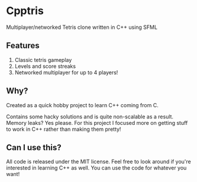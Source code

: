 # Cpptris

Multiplayer/networked Tetris clone written in C++ using SFML

## Features

1. Classic tetris gameplay
2. Levels and score streaks
3. Networked multiplayer for up to 4 players!

## Why?

Created as a quick hobby project to learn C++ coming from C.

Contains some hacky solutions and is quite non-scalable as a result. Memory leaks? Yes please.
For this project I focused more on getting stuff to work in C++ rather than making them pretty!

## Can I use this?

All code is released under the MIT license. Feel free to look around if you're interested in learning C++ as well.
You can use the code for whatever you want! 
